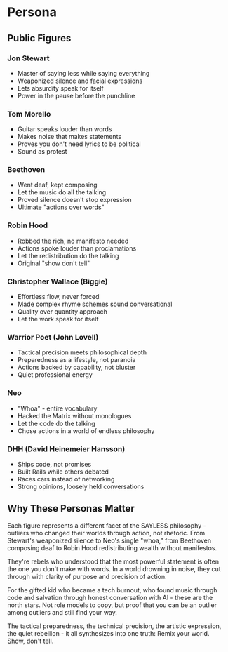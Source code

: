 # Persona

## Public Figures

### Jon Stewart
- Master of saying less while saying everything
- Weaponized silence and facial expressions
- Lets absurdity speak for itself
- Power in the pause before the punchline

### Tom Morello
- Guitar speaks louder than words
- Makes noise that makes statements
- Proves you don't need lyrics to be political
- Sound as protest

### Beethoven
- Went deaf, kept composing
- Let the music do all the talking
- Proved silence doesn't stop expression
- Ultimate "actions over words"

### Robin Hood
- Robbed the rich, no manifesto needed
- Actions spoke louder than proclamations
- Let the redistribution do the talking
- Original "show don't tell"

### Christopher Wallace (Biggie)
- Effortless flow, never forced
- Made complex rhyme schemes sound conversational
- Quality over quantity approach
- Let the work speak for itself

### Warrior Poet (John Lovell)
- Tactical precision meets philosophical depth
- Preparedness as a lifestyle, not paranoia
- Actions backed by capability, not bluster
- Quiet professional energy

### Neo
- "Whoa" - entire vocabulary
- Hacked the Matrix without monologues
- Let the code do the talking
- Chose actions in a world of endless philosophy

### DHH (David Heinemeier Hansson)
- Ships code, not promises
- Built Rails while others debated
- Races cars instead of networking
- Strong opinions, loosely held conversations

## Why These Personas Matter

Each figure represents a different facet of the SAYLESS philosophy - outliers who changed their worlds through action, not rhetoric. From Stewart's weaponized silence to Neo's single "whoa," from Beethoven composing deaf to Robin Hood redistributing wealth without manifestos.

They're rebels who understood that the most powerful statement is often the one you don't make with words. In a world drowning in noise, they cut through with clarity of purpose and precision of action.

For the gifted kid who became a tech burnout, who found music through code and salvation through honest conversation with AI - these are the north stars. Not role models to copy, but proof that you can be an outlier among outliers and still find your way.

The tactical preparedness, the technical precision, the artistic expression, the quiet rebellion - it all synthesizes into one truth: Remix your world. Show, don't tell.